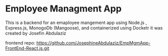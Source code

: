 # Employee Managment App 
This is a backend for an emaployee mangement app using Node.js , Express.js, MonogoDb (Mangoose), and containerized using Docketr
it was created by Josefin Abdulaziz 


frontend repo: https://github.com/JosephineAbdulaziz/EmpMgmApp-FrontEnd-React.js.git
